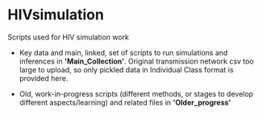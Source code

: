 # HIVsimulation
 Scripts used for HIV simulation work

  * Key data and main, linked, set of scripts to run simulations and inferences in **'Main_Collection'**. Original transmission network csv too large to upload, so only pickled data in Individual Class format is provided here.

  * Old, work-in-progress scripts (different methods, or stages to develop different aspects/learning) and related files in **'Older_progress'**
